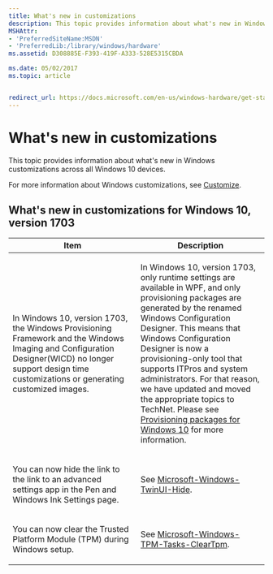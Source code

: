 ```yaml
---
title: What's new in customizations
description: This topic provides information about what's new in Windows customizations across all Windows 10 devices.
MSHAttr:
- 'PreferredSiteName:MSDN'
- 'PreferredLib:/library/windows/hardware'
ms.assetid: D308885E-F393-419F-A333-528E5315CBDA

ms.date: 05/02/2017
ms.topic: article


redirect_url: https://docs.microsoft.com/en-us/windows-hardware/get-started/what-s-new-in-windows
---
```


# What's new in customizations


This topic provides information about what's new in Windows customizations across all Windows 10 devices.

For more information about Windows customizations, see [Customize](index.md).

## What's new in customizations for Windows 10, version 1703


<table>
<colgroup>
<col width="50%" />
<col width="50%" />
</colgroup>
<thead>
<tr class="header">
<th>Item</th>
<th>Description</th>
</tr>
</thead>
<tbody>
<tr class="even">
<td><p>In Windows 10, version 1703, the Windows Provisioning Framework and the Windows Imaging and Configuration Designer(WICD) no longer support design time customizations or generating customized images. </p></td>
<td><p>In Windows 10, version 1703, only runtime settings are available in WPF, and only provisioning packages are generated by the renamed Windows Configuration Designer. This means that Windows Configuration Designer is now a provisioning-only tool that supports ITPros and system administrators. For that reason, we have updated and moved the appropriate topics to TechNet. Please see <a href="https://docs.microsoft.com/en-us/windows/configuration/provisioning-packages/provisioning-packages" data-raw-source="[Provisioning packages for Windows 10](https://docs.microsoft.com/en-us/windows/configuration/provisioning-packages/provisioning-packages)">Provisioning packages for Windows 10</a> for more information.</p></td>
</tr>
<tr class="odd">
<td><p>You can now hide the link to the link to an advanced settings app in the Pen and Windows Ink Settings page.</p></td>
<td><p> See <a href="desktop/unattend/microsoft-windows-twinui-hide.md" data-raw-source="[Microsoft-Windows-TwinUI-Hide](desktop/unattend/microsoft-windows-twinui-hide.md)">Microsoft-Windows-TwinUI-Hide</a>.</p></td>
</tr>
<tr class="even">
<td><p>You can now clear the Trusted Platform Module (TPM) during Windows setup. </p></td>
<td><p>See <a href="desktop/unattend/microsoft-windows-tpm-tasks-cleartpm.md" data-raw-source="[Microsoft-Windows-TPM-Tasks-ClearTpm](desktop/unattend/microsoft-windows-tpm-tasks-cleartpm.md)">Microsoft-Windows-TPM-Tasks-ClearTpm</a>.</p></td>
</tr>

</tbody>
</table>

 

 

 






